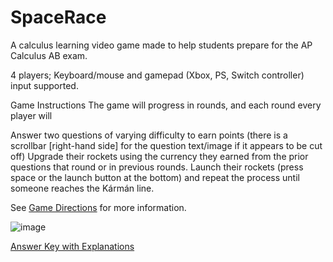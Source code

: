 # SpaceRace
A calculus learning video game made to help students prepare for the AP Calculus AB exam. 

4 players; Keyboard/mouse and gamepad (Xbox, PS, Switch controller) input supported.

Game Instructions
The game will progress in rounds, and each round every player will

Answer two questions of varying difficulty to earn points (there is a scrollbar [right-hand side] for the question text/image if it appears to be cut off)
Upgrade their rockets using the currency they earned from the prior questions that round or in previous rounds.
Launch their rockets (press space or the launch button at the bottom) and repeat the process until someone reaches the Kármán line.

See [Game Directions](https://docs.google.com/document/d/e/2PACX-1vQYhFBtk9IchUOGNw1CT1A5UX-CP_NaaGDrsr2InWViQsCG4UjLpq4iadHn5obK2R5iec3WH1WnoIpL/pub) for more information.

![image](https://github.com/DaDevFox/SpaceRace/assets/53617853/caa68f0b-6a55-425d-a056-5c3d18f483c9)

[Answer Key with Explanations](https://docs.google.com/document/d/e/2PACX-1vRrB-l70jR-taNd10nh1rWZUrOgARo9pXdI3F6tfKGXfIcIH5hWUone8FT04O_jXQJony5-XHArT6tv/pub)
